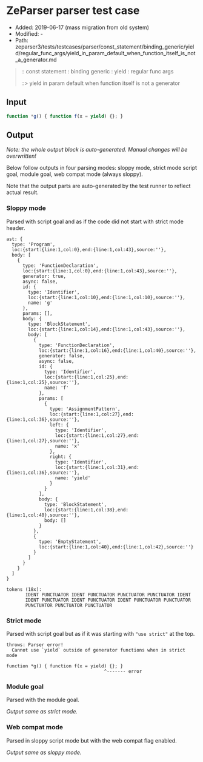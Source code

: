 # ZeParser parser test case

- Added: 2019-06-17 (mass migration from old system)
- Modified: -
- Path: zeparser3/tests/testcases/parser/const_statement/binding_generic/yield/regular_func_args/yield_in_param_default_when_function_itself_is_not_a_generator.md

> :: const statement : binding generic : yield : regular func args
>
> ::> yield in param default when function itself is not a generator

## Input

`````js
function *g() { function f(x = yield) {}; }
`````

## Output

_Note: the whole output block is auto-generated. Manual changes will be overwritten!_

Below follow outputs in four parsing modes: sloppy mode, strict mode script goal, module goal, web compat mode (always sloppy).

Note that the output parts are auto-generated by the test runner to reflect actual result.

### Sloppy mode

Parsed with script goal and as if the code did not start with strict mode header.

`````
ast: {
  type: 'Program',
  loc:{start:{line:1,col:0},end:{line:1,col:43},source:''},
  body: [
    {
      type: 'FunctionDeclaration',
      loc:{start:{line:1,col:0},end:{line:1,col:43},source:''},
      generator: true,
      async: false,
      id: {
        type: 'Identifier',
        loc:{start:{line:1,col:10},end:{line:1,col:10},source:''},
        name: 'g'
      },
      params: [],
      body: {
        type: 'BlockStatement',
        loc:{start:{line:1,col:14},end:{line:1,col:43},source:''},
        body: [
          {
            type: 'FunctionDeclaration',
            loc:{start:{line:1,col:16},end:{line:1,col:40},source:''},
            generator: false,
            async: false,
            id: {
              type: 'Identifier',
              loc:{start:{line:1,col:25},end:{line:1,col:25},source:''},
              name: 'f'
            },
            params: [
              {
                type: 'AssignmentPattern',
                loc:{start:{line:1,col:27},end:{line:1,col:36},source:''},
                left: {
                  type: 'Identifier',
                  loc:{start:{line:1,col:27},end:{line:1,col:27},source:''},
                  name: 'x'
                },
                right: {
                  type: 'Identifier',
                  loc:{start:{line:1,col:31},end:{line:1,col:36},source:''},
                  name: 'yield'
                }
              }
            ],
            body: {
              type: 'BlockStatement',
              loc:{start:{line:1,col:38},end:{line:1,col:40},source:''},
              body: []
            }
          },
          {
            type: 'EmptyStatement',
            loc:{start:{line:1,col:40},end:{line:1,col:42},source:''}
          }
        ]
      }
    }
  ]
}

tokens (18x):
       IDENT PUNCTUATOR IDENT PUNCTUATOR PUNCTUATOR PUNCTUATOR IDENT
       IDENT PUNCTUATOR IDENT PUNCTUATOR IDENT PUNCTUATOR PUNCTUATOR
       PUNCTUATOR PUNCTUATOR PUNCTUATOR
`````

### Strict mode

Parsed with script goal but as if it was starting with `"use strict"` at the top.

`````
throws: Parser error!
  Cannot use `yield` outside of generator functions when in strict mode

function *g() { function f(x = yield) {}; }
                                    ^------- error
`````


### Module goal

Parsed with the module goal.

_Output same as strict mode._

### Web compat mode

Parsed in sloppy script mode but with the web compat flag enabled.

_Output same as sloppy mode._
